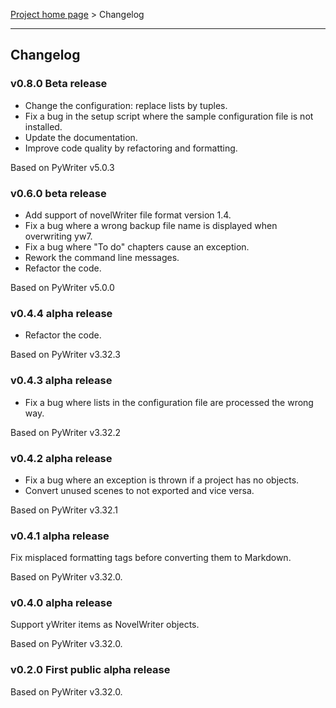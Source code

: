 [Project home page](index) > Changelog

------------------------------------------------------------------------

## Changelog

### v0.8.0 Beta release

- Change the configuration: replace lists by tuples.
- Fix a bug in the setup script where the sample configuration file is not installed.
- Update the documentation.
- Improve code quality by refactoring and formatting.

Based on PyWriter v5.0.3

### v0.6.0 beta release

- Add support of novelWriter file format version 1.4.
- Fix a bug where a wrong backup file name is displayed when overwriting yw7.
- Fix a bug where "To do" chapters cause an exception.
- Rework the command line messages. 
- Refactor the code.

Based on PyWriter v5.0.0

### v0.4.4 alpha release

- Refactor the code.

Based on PyWriter v3.32.3

### v0.4.3 alpha release

- Fix a bug where lists in the configuration file are processed the wrong way.

Based on PyWriter v3.32.2

### v0.4.2 alpha release

- Fix a bug where an exception is thrown if a project has no objects.
- Convert unused scenes to not exported and vice versa.

Based on PyWriter v3.32.1

### v0.4.1 alpha release

Fix misplaced formatting tags before converting them to Markdown.

Based on PyWriter v3.32.0.

### v0.4.0 alpha release

Support yWriter items as NovelWriter objects.

Based on PyWriter v3.32.0.

### v0.2.0 First public alpha release

Based on PyWriter v3.32.0.


